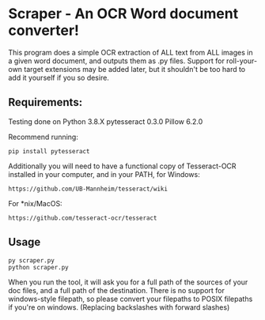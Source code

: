 # Scraper - An OCR Word document converter!

This program does a simple OCR extraction of ALL text from ALL images in a given word document, and outputs them as .py files. Support for roll-your-own target extensions may be added later, but it shouldn't be too hard to add it yourself if you so desire.

## Requirements:
Testing done on Python 3.8.X
pytesseract 0.3.0
Pillow 6.2.0

Recommend running:

    pip install pytesseract

Additionally you will need to have a functional copy of Tesseract-OCR installed in your computer, and in your PATH, for Windows:

    https://github.com/UB-Mannheim/tesseract/wiki
For *nix/MacOS:

    https://github.com/tesseract-ocr/tesseract

## Usage
    py scraper.py
    python scraper.py
When you run the tool, it will ask you for a full path of the sources of your doc files,
and a full path of the destination. There is no support for windows-style filepath, so please convert your filepaths to POSIX filepaths if you're on windows. (Replacing backslashes with forward slashes)